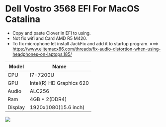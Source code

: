# Dell Vostro 3568 EFI For MacOS Catalina
- Copy and paste Clover in EFI to using.
- Not fix wifi and Card AMD R5 M420.
- To fix microphone let install JackFix and add it to startup program.
===> https://www.elitemacx86.com/threads/fix-audio-distortion-when-using-headphones-on-laptops.185/


| Model     | Name    |
| --------- | -------- | 
| CPU    | I7-7200U  |
| GPU     | Intel(R) HD Graphics 620     |   
| Audio | ALC256    |
| Ram | 4GB * 2(DDR4)    |
| Display | 1920x1080(15.6 inch)    |

![](http://i.imgur.com/otzanJc.png)
